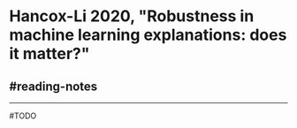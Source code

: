 # Hancox-Li 2020, "Robustness in machine learning explanations: does it matter?"
## #reading-notes
___
#TODO